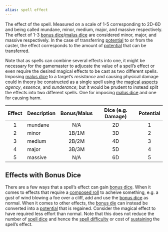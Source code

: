```yaml
---
alias: spell effect
---
```

   
The effect of the spell. Measured on a scale of 1-5 corresponding to 2D-6D and being called mundane, minor, medium, major, and massive respectively. The effect of 1-3 [bonus dice](../../Rolling%20Dice/Bonus%20Dice.md)/[malus dice](../../Rolling%20Dice/Malus%20Dice.md) are considered minor, major, and massive respectively. In the case of transferring [potential](../../Rolling%20Dice/Potential.md) to or from the caster, the effect corresponds to the amount of [potential](../../Rolling%20Dice/Potential.md) that can be transferred.   
   
Note that as spells can combine several effects into one, it might be necessary for the gamemaster to adjucate the value of a spell’s effect or even require the desired magical effects to be cast as two different spells. Imposing [malus dice](../../Rolling%20Dice/Malus%20Dice.md) to a target’s _resistance_ and causing physical damage could in theory be constructed as a single spell using the [magical aspects](../../Magic/Aspects%20of%20Magic.md) _agency_, _essence_, and _sunderance_; but it would be prudent to instead split the effects into two different spells. One for imposing [malus dice](../../Rolling%20Dice/Malus%20Dice.md) and one for causing harm.    
   
| Effect | Description | Bonus/Malus | Dice (e.g. Damage) | Potential |   
|:------:|:----------- |:-----------:|:------------------:|:---------:|   
|   1    | mundane     |     N/A     |         2D         |     1     |   
|   2    | minor       |    1B/1M    |         3D         |     2     |   
|   3    | medium      |    2B/2M    |         4D         |     3     |   
|   4    | major       |    3B/3M    |         5D         |     4     |   
|   5    | massive     |     N/A     |         6D         |     5     |   
   
## Effects with Bonus Dice   
There are a few ways that a spell’s effect can gain [bonus dice](../../Rolling%20Dice/Bonus%20Dice.md). When it comes to effects that require a [composed roll](../../Rolling%20Dice/Composing%20a%20Roll.md) to acheive something, e.g. a gust of wind blowing a foe over a cliff, add and use the [bonus dice](../../Rolling%20Dice/Bonus%20Dice.md) as normal. When it comes to other effects, the [bonus die](../../Rolling%20Dice/Bonus%20Dice.md) can instead be converted into a [potential](../../Rolling%20Dice/Potential.md) that is regained. Consider the magical effect to have required less effort than normal. Note that this does not reduce the number of [spell dice](../../Magic/Components/Spell%20Dice.md) and hence the [spell difficulty](../../Magic/Components/Spell%20Difficulty.md) or cost of [sustaining](../../Magic/Components/Sustain.md) the spell’s effect.